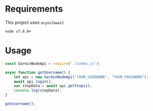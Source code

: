 # Requirements
This project uses `async`/`await`

`node v7.6.0+`

# Usage
```javascript
const GarminNodeApi = require('./index.js');

async function getUsername() {
    let api = new GarminNodeApi("YOUR_USERNAME", "YOUR_PASSWORD");
    await api.login();
    var stepData = await api.getSteps();
    console.log(stepData);
}

getUsername();
```